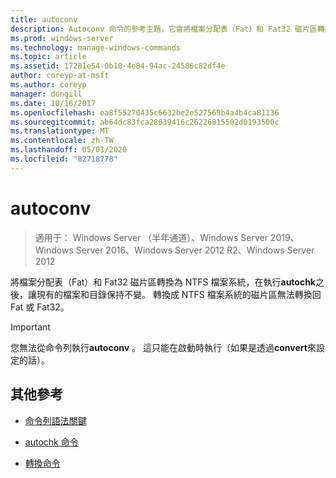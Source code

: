 ```yaml
---
title: autoconv
description: Autoconv 命令的參考主題，它會將檔案分配表（Fat）和 Fat32 磁片區轉換為 NTFS 檔案系統。
ms.prod: windows-server
ms.technology: manage-windows-commands
ms.topic: article
ms.assetid: 17281e54-0b18-4e84-94ac-24586c82df4e
author: coreyp-at-msft
ms.author: coreyp
manager: dongill
ms.date: 10/16/2017
ms.openlocfilehash: ea8f55270435c6632be2e527569b4a4b4ca81136
ms.sourcegitcommit: ab64dc83fca28039416c26226815502d0193500c
ms.translationtype: MT
ms.contentlocale: zh-TW
ms.lasthandoff: 05/01/2020
ms.locfileid: "82718778"
---
```

# <a name="autoconv"></a>autoconv

> 適用于： Windows Server （半年通道）、Windows Server 2019、Windows Server 2016、Windows Server 2012 R2、Windows Server 2012

將檔案分配表（Fat）和 Fat32 磁片區轉換為 NTFS 檔案系統，在執行**autochk**之後，讓現有的檔案和目錄保持不變。 轉換成 NTFS 檔案系統的磁片區無法轉換回 Fat 或 Fat32。

> [!IMPORTANT]
> 您無法從命令列執行**autoconv** 。 這只能在啟動時執行（如果是透過**convert**來設定的話）。

## <a name="additional-references"></a>其他參考

- [命令列語法關鍵](command-line-syntax-key.md)

- [autochk 命令](autochk.md)

- [轉換命令](convert.md)
